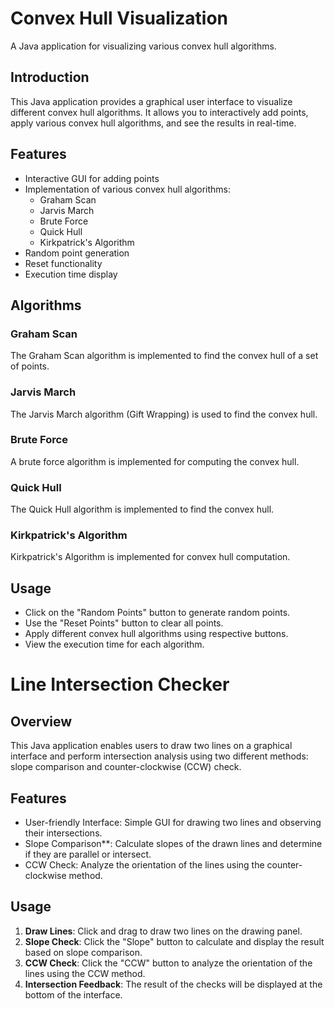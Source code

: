 # Convex Hull Visualization

A Java application for visualizing various convex hull algorithms.

## Introduction

This Java application provides a graphical user interface to visualize different convex hull algorithms. It allows you to interactively add points, apply various convex hull algorithms, and see the results in real-time.

## Features

- Interactive GUI for adding points
- Implementation of various convex hull algorithms:
  - Graham Scan
  - Jarvis March
  - Brute Force
  - Quick Hull
  - Kirkpatrick's Algorithm
- Random point generation
- Reset functionality
- Execution time display

## Algorithms

### Graham Scan

The Graham Scan algorithm is implemented to find the convex hull of a set of points.

### Jarvis March

The Jarvis March algorithm (Gift Wrapping) is used to find the convex hull.

### Brute Force

A brute force algorithm is implemented for computing the convex hull.

### Quick Hull

The Quick Hull algorithm is implemented to find the convex hull.

### Kirkpatrick's Algorithm

Kirkpatrick's Algorithm is implemented for convex hull computation.

## Usage

- Click on the "Random Points" button to generate random points.
- Use the "Reset Points" button to clear all points.
- Apply different convex hull algorithms using respective buttons.
- View the execution time for each algorithm.


# Line Intersection Checker

## Overview

This Java application enables users to draw two lines on a graphical interface and perform intersection analysis using two different methods: slope comparison and counter-clockwise (CCW) check.

## Features

-  User-friendly Interface: Simple GUI for drawing two lines and observing their intersections.
- Slope Comparison**: Calculate slopes of the drawn lines and determine if they are parallel or intersect.
- CCW Check: Analyze the orientation of the lines using the counter-clockwise method.

## Usage

1. **Draw Lines**: Click and drag to draw two lines on the drawing panel.
2. **Slope Check**: Click the "Slope" button to calculate and display the result based on slope comparison.
3. **CCW Check**: Click the "CCW" button to analyze the orientation of the lines using the CCW method.
4. **Intersection Feedback**: The result of the checks will be displayed at the bottom of the interface.

